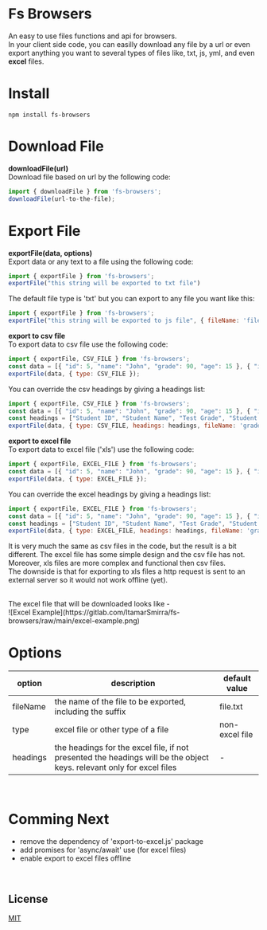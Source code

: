 # Fs Browsers
An easy to use files functions and api for browsers.<br>
In your client side code, you can easilly download any file by a url or even export anything you want to several types of files like, txt, js, yml, and even **excel** files.<br>

# Install
```
npm install fs-browsers
```

# Download File
**downloadFile(url)**<br>
Download file based on url by the following code: <br>
```javascript
import { downloadFile } from 'fs-browsers';
downloadFile(url-to-the-file);
```


# Export File
**exportFile(data, options)**<br>
Export data or any text to a file using the following code: <br>
```javascript
import { exportFile } from 'fs-browsers';
exportFile("this string will be exported to txt file")
```

The default file type is 'txt' but you can export to any file you want like this:<br>
```javascript
import { exportFile } from 'fs-browsers';
exportFile("this string will be exported to js file", { fileName: 'file.js' });
```
**export to csv file**<br>
To export data to csv file use the following code: <br>
```javascript
import { exportFile, CSV_FILE } from 'fs-browsers';
const data = [{ "id": 5, "name": "John", "grade": 90, "age": 15 }, { "id": 7, "name": "Nick", "grade": 70, "age": 17 }];
exportFile(data, { type: CSV_FILE });
```

You can override the csv headings by giving a headings list:<br>
```javascript
import { exportFile, CSV_FILE } from 'fs-browsers';
const data = [{ "id": 5, "name": "John", "grade": 90, "age": 15 }, { "id": 7, "name": "Nick", "grade": 70, "age": 17 }];
const headings = ["Student ID", "Student Name", "Test Grade", "Student Age"];
exportFile(data, { type: CSV_FILE, headings: headings, fileName: 'grades.csv' });
```

**export to excel file**<br>
To export data to excel file ('xls') use the following code: <br>
```javascript
import { exportFile, EXCEL_FILE } from 'fs-browsers';
const data = [{ "id": 5, "name": "John", "grade": 90, "age": 15 }, { "id": 7, "name": "Nick", "grade": 70, "age": 17 }];
exportFile(data, { type: EXCEL_FILE });
```

You can override the excel headings by giving a headings list:<br>
```javascript
import { exportFile, EXCEL_FILE } from 'fs-browsers';
const data = [{ "id": 5, "name": "John", "grade": 90, "age": 15 }, { "id": 7, "name": "Nick", "grade": 70, "age": 17 }];
const headings = ["Student ID", "Student Name", "Test Grade", "Student Age"];
exportFile(data, { type: EXCEL_FILE, headings: headings, fileName: 'grades.xls' });
```
It is very much the same as csv files in the code, but the result is a bit different. The excel file has some simple design and the csv file has not.<br>
Moreover, xls files are more complex and functional then csv files.<br>
The downside is that for exporting to xls files a http request is sent to an external server so it would not work offline (yet).

<br>
The excel file that will be downloaded looks like -<br>
![Excel Example](https://gitlab.com/ItamarSmirra/fs-browsers/raw/main/excel-example.png)

# Options

| option | description | default value |
| ------ | ------ | ------ |
| fileName | the name of the file to be exported, including the suffix | file.txt |
| type | excel file or other type of a file | non-excel file |
| headings | the headings for the excel file, if not presented the headings will be the object keys. relevant only for excel files | - |

<br>

# Comming Next

- remove the dependency of 'export-to-excel.js' package
- add promises for 'async/await' use (for excel files)
- enable export to excel files offline

<br>

## License

[MIT](LICENSE)
